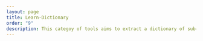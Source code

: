 ```yaml
---
layout: page
title: Learn-Dictionary
order: "9"
description: This categoy of tools aims to extract a dictionary of sub-patterns from data.  
---
```

